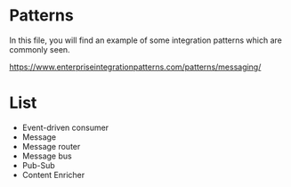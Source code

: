 # Patterns

In this file, you will find an example of some integration patterns which are commonly seen.

https://www.enterpriseintegrationpatterns.com/patterns/messaging/

# List
* Event-driven consumer
* Message
* Message router
* Message bus
* Pub-Sub
* Content Enricher


